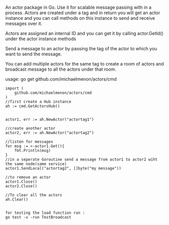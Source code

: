 An actor package in Go. Use it for scalable message passing with in a process.
Actors are created under a tag and in return you will get an actor instance and you can call methods on this instance to send and receive messages over it.

Actors are assigned an internal ID and you can get it by calling actor.GetId() under the actor instance methods

Send a message to an actor by passing the tag of the actor to which you want to send the message.

You can add multiple actors for the same tag to create a room of actors and broadcast message to all the actors under that room.

usage: go get github.com/michaelmenon/actors/cmd

```
import (
    github.com/michaelmenon/actors/cmd
)
//first create a Hub instance
ah := cmd.GetActorsHub()


actor1, err := ah.NewActor("actortag1")

//create another actor
actor2, err := ah.NewActor("actortag2")

//listen for messages 
for msg := <-actor1.Get(){
    fmt.Println(msg)
}
//in a seperate Goroutine send a message from actor1 to actor2 wiht the same node(same service)
actor1.SendLocal("actortag2", []byte("my message"))

//to remove an actor
actor1.Close()
actor2.Close()

//To clear all the actors 
ah.Clear()


for testing the load function run :
go test -v -run TestBroadcast
